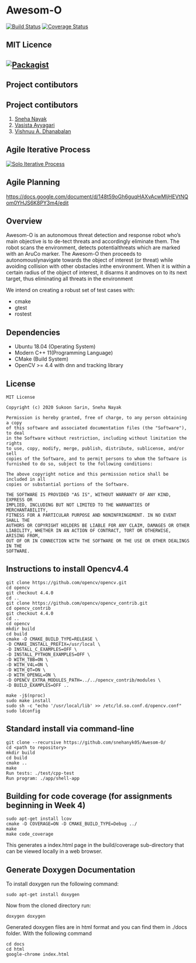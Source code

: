 # Awesom-O
[![Build Status](https://travis-ci.com/snehanyk05/Awesom-O.svg?branch=iter-dev-1)](https://travis-ci.com/github/snehanyk05/Awesom-O)
[![Coverage Status](https://coveralls.io/repos/github/snehanyk05/Awesom-O/badge.svg?branch=iter-dev-1)](https://coveralls.io/github/snehanyk05/Awesom-O?branch=iter-dev-1)

## MIT Licence 
[![Packagist](https://img.shields.io/packagist/l/doctrine/orm.svg)](LICENSE) 
---

## Project contibutors

## Project contibutors

1) [Sneha Nayak](https://github.com/snehanyk05)
2) [Vasista Ayyagari](https://github.com/clueless-bachu)
3) [Vishnuu A. Dhanabalan](https://github.com/vishnuu95)

## Agile Iterative Process
[![Solo Iterative Process](https://img.shields.io/badge/AIP-ClickHere-brightgreen.svg?style=flat)](https://docs.google.com/spreadsheets/d/1xvJm1XwD0x-FWnv0wH0hJFpIkV3F_uvVeWk7_voXG9g/edit?ts=5fc43c5c#gid=0) 

## Agile Planning
https://docs.google.com/document/d/148t59oGh6guqHAXvAcwMljHEVtNQom0YHJS6K8PY3m4/edit



## Overview

Awesom-O is an autonomous threat detection and response robot who’s main objective is to de-tect threats and accordingly eliminate them.  The robot scans the environment, detects potentialthreats which are marked with an AruCo marker.  The Awesom-O then proceeds to autonomouslynavigate towards the object of interest (or threat) while avoiding collision with other obstacles inthe  environment.   When  it  is  within  a  certain  radius  of  the  object  of  interest,  it  disarms  it  andmoves on to its next target, thus eliminating all threats in the environment

We intend on creating a robust set of test cases with:

- cmake
- gtest
- rostest

## Dependencies

* Ubuntu 18.04 (Operating System)
* Modern C++ 11(Programming Language)
* CMake (Build System)
* OpenCV >= 4.4 with dnn and tracking library

## License 

```
MIT License

Copyright (c) 2020 Sukoon Sarin, Sneha Nayak

Permission is hereby granted, free of charge, to any person obtaining a copy
of this software and associated documentation files (the "Software"), to deal
in the Software without restriction, including without limitation the rights
to use, copy, modify, merge, publish, distribute, sublicense, and/or sell
copies of the Software, and to permit persons to whom the Software is
furnished to do so, subject to the following conditions:

The above copyright notice and this permission notice shall be included in all
copies or substantial portions of the Software.

THE SOFTWARE IS PROVIDED "AS IS", WITHOUT WARRANTY OF ANY KIND, EXPRESS OR
IMPLIED, INCLUDING BUT NOT LIMITED TO THE WARRANTIES OF MERCHANTABILITY,
FITNESS FOR A PARTICULAR PURPOSE AND NONINFRINGEMENT. IN NO EVENT SHALL THE
AUTHORS OR COPYRIGHT HOLDERS BE LIABLE FOR ANY CLAIM, DAMAGES OR OTHER
LIABILITY, WHETHER IN AN ACTION OF CONTRACT, TORT OR OTHERWISE, ARISING FROM,
OUT OF OR IN CONNECTION WITH THE SOFTWARE OR THE USE OR OTHER DEALINGS IN THE
SOFTWARE.
```
## Instructions to install Opencv4.4

```
git clone https://github.com/opencv/opencv.git
cd opencv
git checkout 4.4.0
cd ..
git clone https://github.com/opencv/opencv_contrib.git
cd opencv_contrib
git checkout 4.4.0
cd ..
cd opencv
mkdir build
cd build
cmake -D CMAKE_BUILD_TYPE=RELEASE \
-D CMAKE_INSTALL_PREFIX=/usr/local \
-D INSTALL_C_EXAMPLES=OFF \
-D INSTALL_PYTHON_EXAMPLES=OFF \
-D WITH_TBB=ON \
-D WITH_V4L=ON \
-D WITH_QT=ON \
-D WITH_OPENGL=ON \
-D OPENCV_EXTRA_MODULES_PATH=../../opencv_contrib/modules \
-D BUILD_EXAMPLES=OFF ..

make -j$(nproc)
sudo make install
sudo sh -c "echo '/usr/local/lib' >> /etc/ld.so.conf.d/opencv.conf"
sudo ldconfig 
```
## Standard install via command-line

```
git clone --recursive https://github.com/snehanyk05/Awesom-O/
cd <path to repository>
mkdir build
cd build
cmake ..
make
Run tests: ./test/cpp-test
Run program: ./app/shell-app 
```

## Building for code coverage (for assignments beginning in Week 4)
```
sudo apt-get install lcov
cmake -D COVERAGE=ON -D CMAKE_BUILD_TYPE=Debug ../
make
make code_coverage
```
This generates a index.html page in the build/coverage sub-directory that can be viewed locally in a web browser.


## Generate Doxygen Documentation

To install doxygen run the following command:
```
sudo apt-get install doxygen
```
Now from the cloned directory run:
```
doxygen doxygen
```

Generated doxygen files are in html format and you can find them in ./docs folder. With the following command
```
cd docs
cd html
google-chrome index.html
